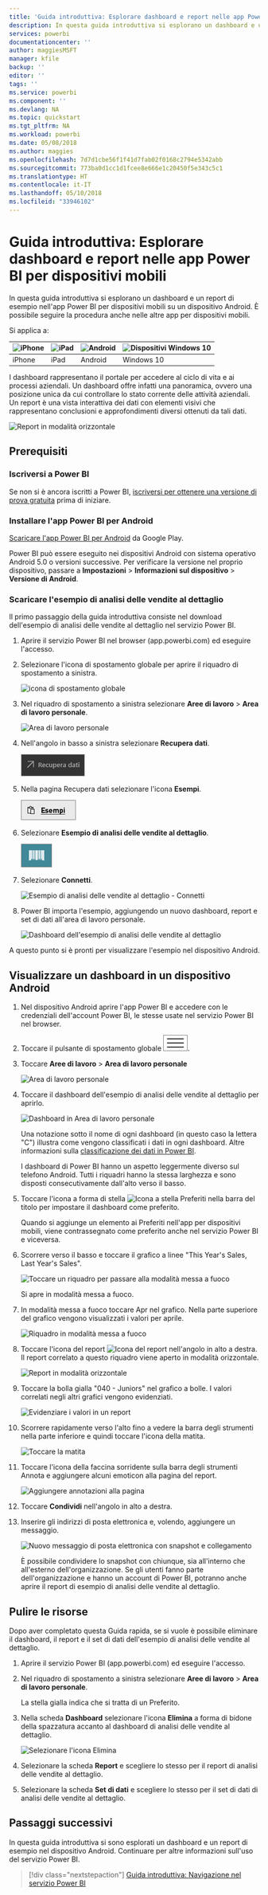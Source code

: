 ```yaml
---
title: 'Guida introduttiva: Esplorare dashboard e report nelle app Power BI per dispositivi mobili'
description: In questa guida introduttiva si esplorano un dashboard e un report di esempio nelle app Power BI per dispositivi mobili.
services: powerbi
documentationcenter: ''
author: maggiesMSFT
manager: kfile
backup: ''
editor: ''
tags: ''
ms.service: powerbi
ms.component: ''
ms.devlang: NA
ms.topic: quickstart
ms.tgt_pltfrm: NA
ms.workload: powerbi
ms.date: 05/08/2018
ms.author: maggies
ms.openlocfilehash: 7d7d1cbe56f1f41d7fab02f0168c2794e5342abb
ms.sourcegitcommit: 773ba0d1cc1d1fcee8e666e1c20450f5e343c5c1
ms.translationtype: HT
ms.contentlocale: it-IT
ms.lasthandoff: 05/10/2018
ms.locfileid: "33946102"
---
```

# <a name="quickstart-explore-dashboards-and-reports-in-the-power-bi-mobile-apps"></a>Guida introduttiva: Esplorare dashboard e report nelle app Power BI per dispositivi mobili
In questa guida introduttiva si esplorano un dashboard e un report di esempio nell'app Power BI per dispositivi mobili su un dispositivo Android. È possibile seguire la procedura anche nelle altre app per dispositivi mobili. 

Si applica a:

| ![iPhone](media/mobile-apps-quickstart-view-dashboard-report/iphone-logo-30-px.png) | ![iPad](media/mobile-apps-quickstart-view-dashboard-report/ipad-logo-30-px.png) | ![Android ](media/mobile-apps-quickstart-view-dashboard-report/android-logo-30-px.png) | ![Dispositivi Windows 10](media/mobile-apps-quickstart-view-dashboard-report/win-10-logo-30-px.png) |
|:--- |:--- |:--- |:--- |
| iPhone | iPad | Android | Windows 10 |

I dashboard rappresentano il portale per accedere al ciclo di vita e ai processi aziendali. Un dashboard offre infatti una panoramica, ovvero una posizione unica da cui controllare lo stato corrente delle attività aziendali. Un report è una vista interattiva dei dati con elementi visivi che rappresentano conclusioni e approfondimenti diversi ottenuti da tali dati. 

![Report in modalità orizzontale](media/mobile-apps-quickstart-view-dashboard-report/power-bi-android-quickstart-report.png)

## <a name="prerequisites"></a>Prerequisiti

### <a name="sign-up-for-power-bi"></a>Iscriversi a Power BI
Se non si è ancora iscritti a Power BI, [iscriversi per ottenere una versione di prova gratuita](https://app.powerbi.com/signupredirect?pbi_source=web) prima di iniziare.

### <a name="install-the-power-bi-for-android-app"></a>Installare l'app Power BI per Android
[Scaricare l'app Power BI per Android](http://go.microsoft.com/fwlink/?LinkID=544867) da Google Play.

Power BI può essere eseguito nei dispositivi Android con sistema operativo Android 5.0 o versioni successive. Per verificare la versione nel proprio dispositivo, passare a **Impostazioni** > **Informazioni sul dispositivo** > **Versione di Android**.

### <a name="download-the-retail-analysis-sample"></a>Scaricare l'esempio di analisi delle vendite al dettaglio
Il primo passaggio della guida introduttiva consiste nel download dell'esempio di analisi delle vendite al dettaglio nel servizio Power BI.

1. Aprire il servizio Power BI nel browser (app.powerbi.com) ed eseguire l'accesso.

1. Selezionare l'icona di spostamento globale per aprire il riquadro di spostamento a sinistra.

    ![icona di spostamento globale](media/mobile-apps-quickstart-view-dashboard-report/power-bi-android-quickstart-global-nav-icon.png)

2. Nel riquadro di spostamento a sinistra selezionare **Aree di lavoro** > **Area di lavoro personale**.

    ![Area di lavoro personale](media/mobile-apps-quickstart-view-dashboard-report/power-bi-android-quickstart-my-workspace.png)

3. Nell'angolo in basso a sinistra selezionare **Recupera dati**.
   
    ![Recupera dati](media/mobile-apps-quickstart-view-dashboard-report/power-bi-get-data.png)

3. Nella pagina Recupera dati selezionare l'icona **Esempi**.
   
   ![Icona Esempi](media/mobile-apps-quickstart-view-dashboard-report/power-bi-samples-icon.png)

4. Selezionare **Esempio di analisi delle vendite al dettaglio**.
 
    ![Esempio di analisi delle vendite al dettaglio](media/mobile-apps-quickstart-view-dashboard-report/power-bi-rs.png)
 
8. Selezionare **Connetti**.  
  
   ![Esempio di analisi delle vendite al dettaglio - Connetti](media/mobile-apps-quickstart-view-dashboard-report/retail16.png)
   
5. Power BI importa l'esempio, aggiungendo un nuovo dashboard, report e set di dati all'area di lavoro personale.
   
   ![Dashboard dell'esempio di analisi delle vendite al dettaglio](media/mobile-apps-quickstart-view-dashboard-report/power-bi-service-opportunity-sample.png)

A questo punto si è pronti per visualizzare l'esempio nel dispositivo Android.

## <a name="view-a-dashboard-on-your-android-device"></a>Visualizzare un dashboard in un dispositivo Android
1. Nel dispositivo Android aprire l'app Power BI e accedere con le credenziali dell'account Power BI, le stesse usate nel servizio Power BI nel browser.

1.  Toccare il pulsante di spostamento globale ![pulsante di spostamento globale](media/mobile-ipad-app-get-started/power-bi-iphone-global-nav-button.png).

2.  Toccare **Aree di lavoro** > **Area di lavoro personale**

    ![Area di lavoro personale](media/mobile-apps-quickstart-view-dashboard-report/power-bi-android-quickstart-workspaces.png)

3. Toccare il dashboard dell'esempio di analisi delle vendite al dettaglio per aprirlo.
 
    ![Dashboard in Area di lavoro personale](media/mobile-apps-quickstart-view-dashboard-report/power-bi-android-quickstart-open-retail.png)
   
    Una notazione sotto il nome di ogni dashboard (in questo caso la lettera "C") illustra come vengono classificati i dati in ogni dashboard. Altre informazioni sulla [classificazione dei dati in Power BI](service-data-classification.md).

    I dashboard di Power BI hanno un aspetto leggermente diverso sul telefono Android. Tutti i riquadri hanno la stessa larghezza e sono disposti consecutivamente dall'alto verso il basso.

4. Toccare l'icona a forma di stella ![Icona a stella Preferiti](media/mobile-apps-quickstart-view-dashboard-report/power-bi-android-quickstart-favorite-icon.png) nella barra del titolo per impostare il dashboard come preferito.

    Quando si aggiunge un elemento ai Preferiti nell'app per dispositivi mobili, viene contrassegnato come preferito anche nel servizio Power BI e viceversa.

4. Scorrere verso il basso e toccare il grafico a linee "This Year's Sales, Last Year's Sales".

    ![Toccare un riquadro per passare alla modalità messa a fuoco](media/mobile-apps-quickstart-view-dashboard-report/power-bi-android-quickstart-tap-tile-fave.png)

    Si apre in modalità messa a fuoco.

7. In modalità messa a fuoco toccare Apr nel grafico. Nella parte superiore del grafico vengono visualizzati i valori per aprile.

    ![Riquadro in modalità messa a fuoco](media/mobile-apps-quickstart-view-dashboard-report/power-bi-android-quickstart-tile-focus.png)

8. Toccare l'icona del report ![Icona del report](media/mobile-apps-quickstart-view-dashboard-report/power-bi-android-quickstart-report-icon.png) nell'angolo in alto a destra. Il report correlato a questo riquadro viene aperto in modalità orizzontale.

    ![Report in modalità orizzontale](media/mobile-apps-quickstart-view-dashboard-report/power-bi-android-quickstart-report.png)

9. Toccare la bolla gialla "040 - Juniors" nel grafico a bolle. I valori correlati negli altri grafici vengono evidenziati. 

    ![Evidenziare i valori in un report](media/mobile-apps-quickstart-view-dashboard-report/power-bi-android-quickstart-cross-highlight.png)

10. Scorrere rapidamente verso l'alto fino a vedere la barra degli strumenti nella parte inferiore e quindi toccare l'icona della matita.

    ![Toccare la matita](media/mobile-apps-quickstart-view-dashboard-report/power-bi-android-quickstart-tap-pencil.png)

11. Toccare l'icona della faccina sorridente sulla barra degli strumenti Annota e aggiungere alcuni emoticon alla pagina del report.
 
    ![Aggiungere annotazioni alla pagina](media/mobile-apps-quickstart-view-dashboard-report/power-bi-android-quickstart-annotate.png)

12. Toccare **Condividi** nell'angolo in alto a destra.

1. Inserire gli indirizzi di posta elettronica e, volendo, aggiungere un messaggio.  

    ![Nuovo messaggio di posta elettronica con snapshot e collegamento](media/mobile-apps-quickstart-view-dashboard-report/power-bi-android-quickstart-send-snapshot.png)

    È possibile condividere lo snapshot con chiunque, sia all'interno che all'esterno dell'organizzazione. Se gli utenti fanno parte dell'organizzazione e hanno un account di Power BI, potranno anche aprire il report di esempio di analisi delle vendite al dettaglio.

## <a name="clean-up-resources"></a>Pulire le risorse

Dopo aver completato questa Guida rapida, se si vuole è possibile eliminare il dashboard, il report e il set di dati dell'esempio di analisi delle vendite al dettaglio.

1. Aprire il servizio Power BI (app.powerbi.com) ed eseguire l'accesso.

2. Nel riquadro di spostamento a sinistra selezionare **Aree di lavoro** > **Area di lavoro personale**.

    La stella gialla indica che si tratta di un Preferito.

3. Nella scheda **Dashboard** selezionare l'icona **Elimina** a forma di bidone della spazzatura accanto al dashboard di analisi delle vendite al dettaglio.

    ![Selezionare l'icona Elimina](media/mobile-apps-quickstart-view-dashboard-report/power-bi-android-quickstart-delete-retail.png)

4. Selezionare la scheda **Report** e scegliere lo stesso per il report di analisi delle vendite al dettaglio.

5. Selezionare la scheda **Set di dati** e scegliere lo stesso per il set di dati di analisi delle vendite al dettaglio.


## <a name="next-steps"></a>Passaggi successivi

In questa guida introduttiva si sono esplorati un dashboard e un report di esempio nel dispositivo Android. Continuare per altre informazioni sull'uso del servizio Power BI. 

> [!div class="nextstepaction"]
> [Guida introduttiva: Navigazione nel servizio Power BI](service-the-new-power-bi-experience.md)

